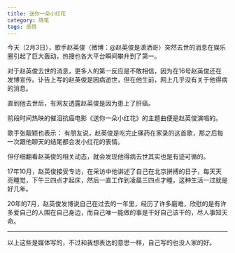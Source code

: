 ```yaml
---
title: 送你一朵小红花
category: 随笔
tags: 感悟
---
```


今天（2月3日），歌手赵英俊（微博：@赵英俊是潇洒哥）突然去世的消息在娱乐圈引起了巨大轰动，热搜也各大平台瞬间攀升到了第一。

对于赵英俊去世的消息，更多人的第一反应是不敢相信，因为在16号赵英俊还在发博宣传。讣告上写的赵英俊是因病逝世，但在他生前，网上几乎没有关于他得病的消息。

直到他去世后，有网友透露赵英俊是因为患上了肝癌。

前段时间热映的催泪抗癌电影《送你一朵小红花》的主题曲便是赵英俊演唱的。

歌手张靓颖也表示： 有朋友说，赵英俊是吃完止痛药在家录的这首歌，那之后每一次跟他聊天的结尾都会发小红花的表情。

但仔细翻看赵英俊的相关动态，就会发现他得病去世其实也是有迹可循的。

17年10月，赵英俊接受专访，在采访中他讲述了自己在北京拼搏的日子，每天天亮睡觉，下午三四点才起床，然后一直工作到凌晨三四点才睡，这种生活一过就是好几年。

20年的7月，赵英俊发博说自己在过去的一年里，经历了许多磨难，欣慰的是有许多爱自己的人围在自己身边，而自己唯一能做的事是干好自己该干的，尽人事知天命。

***

以上这些是媒体写的，不过和我想表达的意思一样，自己写的也没人家的好。

